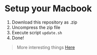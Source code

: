 # Setup your Macbook

1. Download this repository as .zip
2. Uncompress the zip file
3. Execute script `update.sh`
4. Done!

> More interesting things [Here](https://www.swyx.io/new-mac-setup/)